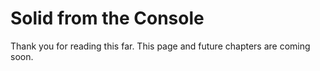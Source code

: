 # Solid from the Console

Thank you for reading this far.  This page and future chapters are coming soon.

